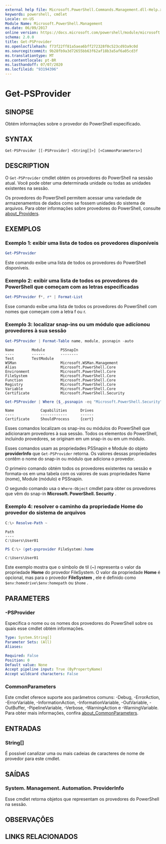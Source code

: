```yaml
---
external help file: Microsoft.PowerShell.Commands.Management.dll-Help.xml
keywords: powershell, cmdlet
Locale: en-US
Module Name: Microsoft.PowerShell.Management
ms.date: 06/09/2017
online version: https://docs.microsoft.com/powershell/module/microsoft.powershell.management/get-psprovider?view=powershell-6&WT.mc_id=ps-gethelp
schema: 2.0.0
title: Get-PSProvider
ms.openlocfilehash: f73f22ff81a5aea6bff272328f0c523cd93a9c0d
ms.sourcegitcommit: 9b28fb9a3d72655bb63f62af18b3a5af6a05cd3f
ms.translationtype: MT
ms.contentlocale: pt-BR
ms.lasthandoff: 07/07/2020
ms.locfileid: "93194396"
---
```

# Get-PSProvider

## SINOPSE
Obtém informações sobre o provedor do PowerShell especificado.

## SYNTAX

```
Get-PSProvider [[-PSProvider] <String[]>] [<CommonParameters>]
```

## DESCRIPTION

O `Get-PSProvider` cmdlet obtém os provedores do PowerShell na sessão atual.
Você pode obter uma determinada unidade ou todas as unidades existentes na sessão.

Os provedores do PowerShell permitem acessar uma variedade de armazenamentos de dados como se fossem unidades do sistema de arquivos.
Para obter informações sobre provedores do PowerShell, consulte [about_Providers](../Microsoft.PowerShell.Core/About/about_Providers.md).

## EXEMPLOS

### Exemplo 1: exibir uma lista de todos os provedores disponíveis

```powershell
Get-PSProvider
```

Este comando exibe uma lista de todos os provedores do PowerShell disponíveis.

### Exemplo 2: exibir uma lista de todos os provedores do PowerShell que começam com as letras especificadas

```powershell
Get-PSProvider f*, r* | Format-List
```

Esse comando exibe uma lista de todos os provedores do PowerShell com nomes que começam com a letra f ou r.

### Exemplo 3: localizar snap-ins ou um módulo que adicionou provedores à sua sessão

```powershell
Get-PSProvider | Format-Table name, module, pssnapin -auto
```

```Output
Name        Module       PSSnapIn
----        ------       --------
Test        TestModule
WSMan                    Microsoft.WSMan.Management
Alias                    Microsoft.PowerShell.Core
Environment              Microsoft.PowerShell.Core
FileSystem               Microsoft.PowerShell.Core
Function                 Microsoft.PowerShell.Core
Registry                 Microsoft.PowerShell.Core
Variable                 Microsoft.PowerShell.Core
Certificate              Microsoft.PowerShell.Security
```

```powershell
Get-PSProvider | Where {$_.pssnapin -eq "Microsoft.PowerShell.Security"}
```

```Output
Name            Capabilities      Drives
----            ------------      ------
Certificate     ShouldProcess     {cert}
```

Esses comandos localizam os snap-ins ou módulos do PowerShell que adicionaram provedores à sua sessão.
Todos os elementos do PowerShell, incluindo provedores, se originam em um snap-in ou em um módulo.

Esses comandos usam as propriedades PSSnapin e Module do objeto **providerInfo** que `Get-PSProvider` retorna.
Os valores dessas propriedades contêm o nome do snap-in ou módulo que adiciona o provedor.

O primeiro comando obtém todos os provedores existentes na sessão e formata-os em uma tabela com os valores de suas propriedades Name (nome), Module (módulo) e PSSnapin.

O segundo comando usa o `Where-Object` cmdlet para obter os provedores que vêm do snap-in **Microsoft. PowerShell. Security** .

### Exemplo 4: resolver o caminho da propriedade Home do provedor do sistema de arquivos

```powershell
C:\> Resolve-Path ~
```

```Output
Path
----
C:\Users\User01
```

```powershell
PS C:\> (get-psprovider FileSystem).home
```

```Output
C:\Users\User01
```

Este exemplo mostra que o símbolo de til (~) representa o valor da propriedade **Home** do provedor FileSystem.
O valor da propriedade **Home** é opcional, mas para o provedor **FileSystem** , ele é definido como `$env:homedrive\$env:homepath` ou `$home` .

## PARAMETERS

### -PSProvider

Especifica o nome ou os nomes dos provedores do PowerShell sobre os quais esse cmdlet obtém informações.

```yaml
Type: System.String[]
Parameter Sets: (All)
Aliases:

Required: False
Position: 0
Default value: None
Accept pipeline input: True (ByPropertyName)
Accept wildcard characters: False
```

### CommonParameters

Este cmdlet oferece suporte aos parâmetros comuns: -Debug, -ErrorAction, -ErrorVariable, -InformationAction, -InformationVariable, -OutVariable, -OutBuffer, -PipelineVariable, -Verbose, -WarningAction e -WarningVariable. Para obter mais informações, confira [about_CommonParameters](../Microsoft.PowerShell.Core/About/about_CommonParameters.md).

## ENTRADAS

### String[]

É possível canalizar uma ou mais cadeias de caracteres de nome de provedor para este cmdlet.

## SAÍDAS

### System. Management. Automation. ProviderInfo

Esse cmdlet retorna objetos que representam os provedores do PowerShell na sessão.

## OBSERVAÇÕES

## LINKS RELACIONADOS
